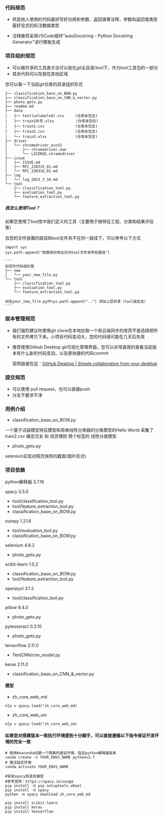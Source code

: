 ### 代码规范

+ 供其他人使用的代码最好写好功用和参数、返回值等注释，参数和返回值类型最好显式的标注数据类型

+ 注释推荐采用VSCode插件"autoDocstring - Python Docstring Generator"进行模板生成

  

### 项目组织规范

+ 可以被共享的工具类方法可以放在git主目录/tool下，作为tool工具包的一部分
+ 其余代码可以存放在其他区域

您可以看一下当前git仓库的目录组织形式
```
├── classification_base_on_BOW.py
├── classification_base_on_CNN_&_vector.py
├── photo_gets.py
├── readme.md
├── data
│   ├── test(unlabeled).csv	 	(仓库未包含)
│   ├── train1补充.xlsx		   (仓库未包含)
│   ├── train1.csv				(仓库未包含)
│   ├── train2.csv				(仓库未包含)
│   └── train3.xlsx				(仓库未包含)
├── driver
│   └── chromedriver_win32
│       ├── chromedriver.exe
│       └── LICENSE.chromedriver
├── issue
│   ├── ISSUE.md
│   ├── RFC_230315_01.md
│   └── RFC_230316_01.md
├── log
│   └── log_2023_3_18.md
└── tool
    ├── classification_tool.py
    ├── evaluation_tool.py
    └── feature_extraction_tool.py
```

##### 我怎么使用Tool？

如果您使用了tool库中我们定义的工具（主要用于做特征工程、分类和结果评估等）

且您的文件放置的路径和tool文件夹不在同一路径下，可以参考以下方式

```
import sys
sys.path.append("依据相对地址访问tool文件夹所在路径")

'''
如您的代码组织是
├── new
│   └── your_new_file.py
└── tool
    ├── classification_tool.py
    ├── evaluation_tool.py
    └── feature_extraction_tool.py

则在your_new_file.py中sys.path.append("..") 添加上层目录（tool就在这）
'''
```



### 版本管理规范

+ 我们强烈建议你使用git clone在本地拉取一个和云端同步的库而不是选择把所有的文件拷贝下来。小项目代码变动大，您的代码很可能在几天后失效

+ 推荐使用Github Desktop git可视化管理界面，您可以非常直观的查看当前版本有什么新的代码变动，以及更快捷的代码commit  

  官网链接在这：[GitHub Desktop | Simple collaboration from your desktop](https://desktop.github.com/)

### 提交规范

+ 可以使用 pull request，也可以直接push
+ 分支不要求干净



### 用例介绍

+ classification_base_on_BOW.py

一个基于词袋模型特征模型和简单线性分类器的分类模型的Hello World
采集了train2.csv 婚恋交友 和 信贷理财 两个标签的 线性分类模型

+ photo_gets.py

selenium实现对网页快照的截取(图片形式)

### 项目依赖

python解释器 3.7.16


spacy 3.5.0
+ tool/classification_tool.py
+ tool/feature_extraction_tool.py
+ classification_base_on_BOW.py

numpy 1.21.6
+ tool/evaluation_tool.py
+ classification_base_on_BOW.py
  

selenium 4.8.2
+ photo_gets.py
  

scikit-learn 1.0.2

+ classification_base_on_BOW.py
+ tool/feature_extraction_tool.py

openpyxl 3.1.2
+ tool/classification_tool.py

pillow 9.4.0
+ photo_gets.py

pytesseract 0.3.10
+ photo_gets.py

tensorflow 2.11.0
+ TextCNN/cnn_model.py

keras 2.11.0

+ classification_base_on_CNN_&_vector.py

#### 模型
+ zh_core_web_md
```
nlp = spacy.load("zh_core_web_md)
```
+ zh_core_web_sm
```
nlp = spacy.load("zh_core_web_sm)
```

#### 如果您对搭建版本一致执行环境感到十分棘手，可以直接遵循以下指令保证开发环境的完全一致
```
# 使用Anaconda创建一个隔离的虚拟环境，指定python解释器版本
conda create -n YOUR_ENVS_NAME python=3.7
# 激活指定环境
conda activate YOUR_ENVS_NAME

#安装spacy和语言模型
#参考官网：https://spacy.io/usage
pip install -U pip setuptools wheel
pip install -U spacy
python -m spacy download zh_core_web_md

pip install scikit-learn
pip install keras
pip install tensorflow
```